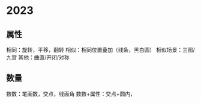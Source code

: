 # 2023
## 属性
相同：旋转，平移，翻转
相似：相同位置叠加（线条，黑白圆）
相似场景：三图/九宫
其他：曲直/开闭/对称
## 数量
数数：笔画数，交点，线面角
数数+属性：交点+圆内，

